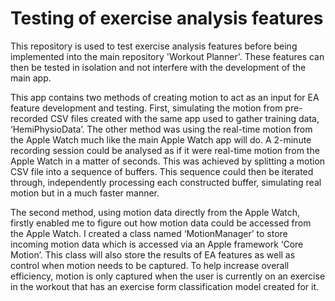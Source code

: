 # Testing of exercise analysis features

This repository is used to test exercise analysis features before being implemented into the main repository 'Workout Planner'. These features can then be tested in isolation and not interfere with the development of the main app.

This app contains two methods of creating motion to act as an input for EA feature development and testing. First, simulating the motion from pre-recorded CSV files created with the same app used to gather training data, ‘HemiPhysioData’. The other method was using the real-time motion from the Apple Watch much like the main Apple Watch app will do. A 2-minute recording session could be analysed as if it were real-time motion from the Apple Watch in a matter of seconds. This was achieved by splitting a motion CSV file into a sequence of buffers. This sequence could then be iterated through, independently processing each constructed buffer, simulating real motion but in a much faster manner.

The second method, using motion data directly from the Apple Watch, firstly enabled me to figure out how motion data could be accessed from the Apple Watch. I created a class named ‘MotionManager’ to store incoming motion data which is accessed via an Apple framework ‘Core Motion’. This class will also store the results of EA features as well as control when motion needs to be captured. To help increase overall efficiency, motion is only captured when the user is currently on an exercise in the workout that has an exercise form classification model created for it.
